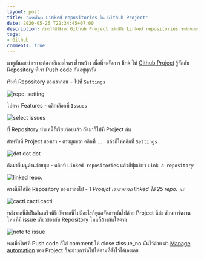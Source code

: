 ```yaml
---
layout: post
title: "การตั้งค่า Linked repositories ใน Github Project"
date: 2020-05-26 T22:34:45+07:00
description: ถ้าจะให้ดีใช้งาน Github Project แล้วก็ใช้ Linked repositories ซะด้วยเลย
tags:
- Github
comments: true
---
```

มาดูกันเลยว่าเราจะต้องคลิกอะไรตรงไหนบ้าง เพื่อที่จะจัดการ link ให้ [Github Project](https://help.github.com/en/github/managing-your-work-on-github/managing-project-boards) รู้จักกับ Repository ที่เรา Push code กันอยู่ทุกวัน

เริ่มที่ Repository ของเราก่อน - ไปที่ `Settings`

![repo. setting](https://res.cloudinary.com/sdees-reallife/image/upload/v1590508967/Screenshot_from_2020-05-26_22.48.20.png)

ไปตรง Features - คลิกเลือกที่ `Issues`

![select issues](https://res.cloudinary.com/sdees-reallife/image/upload/v1590508967/Screenshot_from_2020-05-26_22.49.02.png)

ที่ Repository ทำแค่นี้ก็เรียบร้อยแล้ว ถัดมาก็ไปที่ Project กัน

สำหรับที่ Project ของเรา - ตรงมุมขวา คลิกที่ `...` แล้วก็ให้คลิกที่ `Settings`

![dot dot dot](https://res.cloudinary.com/sdees-reallife/image/upload/v1590508967/Screenshot_from_2020-05-26_22.51.00.png)

ถัดมาก็เมนูด้านซ้ายมุม - คลิกที่ `Linked repositories` แล้วก็ปุ่มเขียว `Link a repository`

![linked repo.](https://res.cloudinary.com/sdees-reallife/image/upload/v1590508967/Screenshot_from_2020-05-26_22.51.45.png)

ตรงนี้ก็ใส่ชื่อ Repository ของเราลงไป - *1 Proejct เราสามารถ linked ได้ 25 repo. นะ*

![cacti.cacti.cacti](https://res.cloudinary.com/sdees-reallife/image/upload/v1590508967/Screenshot_from_2020-05-26_23.01.13.png)

หลังจากนี้ก็เป็นอันเสร็จพิธี ถัดจากนี้ไปมีอะไรก็ดูแลจัดการกันไปด้วย Project นี่ล่ะ ส่วนการ์ดงานไหนที่มี issue เกี่ยวข้องกับ Repository ไหนก็อ้างกันให้ตรง

![note to issue](https://res.cloudinary.com/sdees-reallife/image/upload/v1590510408/Screenshot_from_2020-05-26_23.26.23.png)

พอเมื่อไหร่ที่ Push code ก็ใส่ comment ให้ close #issue_no นั้นไว้ด้วย ตัว [Manage automation](https://help.github.com/en/github/managing-your-work-on-github/about-automation-for-project-boards) ของ Project ก็จะย้ายการ์ดไปให้ตามที่ตั้งไว้ได้เองเลย
